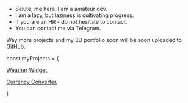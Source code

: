 -  Salute, me here. I am a amateur dev.
-  I am a lazy, but laziness is cultivating progress.
-  If you are an HR - do not hesitate to contact.
-  You can contact me via Telegram.

<!---
Konichiwa, Samurai!
--->

Way more projects and my 3D portfolio soon will be soon uploaded to GitHub.

const myProjects = {

[Weather Widget](https://tonwhite.github.io/weather-widget/),

[Currency Converter](https://tonwhite.github.io/currency-converter/),

}

